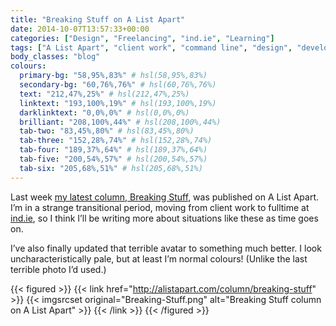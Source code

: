 ```yaml
---
title: "Breaking Stuff on A List Apart"
date: 2014-10-07T13:57:33+00:00
categories: ["Design", "Freelancing", "ind.ie", "Learning"]
tags: ["A List Apart", "client work", "command line", "design", "development", "Git", "learning"]
body_classes: "blog"
colours:
  primary-bg: "58,95%,83%" # hsl(58,95%,83%)
  secondary-bg: "60,76%,76%" # hsl(60,76%,76%)
  text: "212,47%,25%" # hsl(212,47%,25%)
  linktext: "193,100%,19%" # hsl(193,100%,19%)
  darklinktext: "0,0%,0%" # hsl(0,0%,0%)
  brilliant: "208,100%,44%" # hsl(208,100%,44%)
  tab-two: "83,45%,80%" # hsl(83,45%,80%)
  tab-three: "152,28%,74%" # hsl(152,28%,74%)
  tab-four: "189,37%,64%" # hsl(189,37%,64%)
  tab-five: "200,54%,57%" # hsl(200,54%,57%)
  tab-six: "205,68%,51%" # hsl(205,68%,51%)
---
```


Last week [my latest column, Breaking Stuff](http://alistapart.com/column/breaking-stuff), was published on A List Apart. I’m in a strange transitional period, moving from client work to fulltime at [ind.ie](https://ind.ie), so I think I’ll be writing more about situations like these as time goes on.

I’ve also finally updated that terrible avatar to something much better. I look uncharacteristically pale, but at least I’m normal colours! (Unlike the last terrible photo I’d used.)

{{< figured >}}
  {{< link href="http://alistapart.com/column/breaking-stuff" >}}
  	{{< imgsrcset original="Breaking-Stuff.png" alt="Breaking Stuff column on A List Apart" >}}
  {{< /link >}}
{{< /figured >}}

